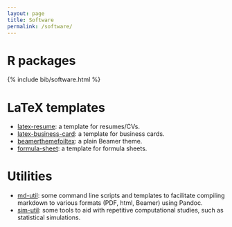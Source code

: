 ```yaml
---
layout: page
title: Software
permalink: /software/
---
```


# R packages
{% include bib/software.html %}

# LaTeX templates
- [latex-resume](latex-resume): a template for resumes/CVs.
- [latex-business-card](latex-business-card): a template for business cards.
- [beamerthemefoiltex](https://github.com/andrewraim/beamerthemefoiltex): a
  plain Beamer theme.
- [formula-sheet](formula-sheet): a template for formula sheets.

# Utilities
- [md-util](https://github.com/andrewraim/md-util): some command line scripts
  and templates to facilitate compiling markdown to various formats (PDF, html,
  Beamer) using Pandoc.
- [sim-util](https://github.com/andrewraim/sim-util): some tools to aid with
  repetitive computational studies, such as statistical simulations.

